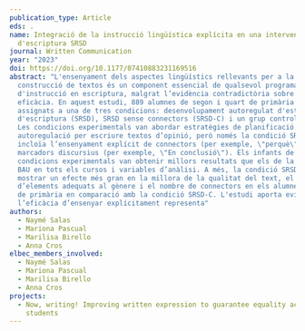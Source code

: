 ```yaml
---
publication_type: Article
eds: .
name: Integració de la instrucció lingüística explícita en una intervenció
  d'escriptura SRSD
journal: Written Communication
year: "2023"
doi: https://doi.org/10.1177/07410883231169516
abstract: "L'ensenyament dels aspectes lingüístics rellevants per a la
  construcció de textos és un component essencial de qualsevol programa integral
  d'instrucció en escriptura, malgrat l’evidència contradictòria sobre la seva
  eficàcia. En aquest estudi, 889 alumnes de segon i quart de primària van ser
  assignats a una de tres condicions: desenvolupament autoregulat d'estratègies
  d'escriptura (SRSD), SRSD sense connectors (SRSD-C) i un grup control (BAU).
  Les condicions experimentals van abordar estratègies de planificació i
  autoregulació per escriure textos d’opinió, però només la condició SRSD
  incloïa l’ensenyament explícit de connectors (per exemple, \"perquè\") i
  marcadors discursius (per exemple, \"En conclusió\"). Els infants de les
  condicions experimentals van obtenir millors resultats que els de la condició
  BAU en tots els cursos i variables d’anàlisi. A més, la condició SRSD va
  mostrar un efecte més gran en la millora de la qualitat del text, el nombre
  d’elements adequats al gènere i el nombre de connectors en els alumnes de 2n
  de primària en comparació amb la condició SRSD-C. L'estudi aporta evidència de
  l’eficàcia d’ensenyar explícitament representa"
authors:
  - Naymé Salas
  - Mariona Pascual
  - Marilisa Birello
  - Anna Cros
elbec_members_involved:
  - Naymé Salas
  - Mariona Pascual
  - Marilisa Birello
  - Anna Cros
projects:
  - Now, writing! Improving written expression to guarantee equality across
    students
---
```


